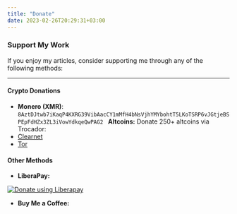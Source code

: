 ```yaml
---
title: "Donate"
date: 2023-02-26T20:29:31+03:00
---
```

### **Support My Work**
If you enjoy my articles, consider supporting me through any of the following methods:

---
#### **Crypto Donations**
- **Monero (XMR)**: ```8AztDJtwb7iKaqP4KXRG39VibAacCY1mMfH4bNsVjhYMYbohtT5LKoTSRP6vJGtjeBSPEpFdHZx3ZL3iVowYdkqeQwPAG2 ```
**Altcoins:** 
Donate 250+ altcoins via Trocador: 
- [Clearnet](https://trocador.app/en/anonpay/?ticker_to=xmr&network_to=Mainnet&name=4rkal&donation=True&buttonbgcolor=FF0000&address=82V3G48DKzy7u2kg89J3SgSmy36S9vdUcTHrQuN3YRkcEGYSW5VWYPTK4KrSDBdvLH5Ctyt9uG8GwKaYe5tcNm7uTG7c4A7) 
- [Tor](http://trocadorfyhlu27aefre5u7zri66gudtzdyelymftvr4yjwcxhfaqsid.onion/en/anonpay/?ticker_to=xmr&network_to=Mainnet&name=4rkal&donation=True&buttonbgcolor=FF0000&address=82V3G48DKzy7u2kg89J3SgSmy36S9vdUcTHrQuN3YRkcEGYSW5VWYPTK4KrSDBdvLH5Ctyt9uG8GwKaYe5tcNm7uTG7c4A7)
#### **Other Methods**
- **LiberaPay:**
<script src="https://liberapay.com/4rkal/widgets/button.js"></script> <noscript><a href="https://liberapay.com/4rkal/donate"><img alt="Donate using Liberapay" src="https://liberapay.com/assets/widgets/donate.svg"></a></noscript>

- **Buy Me a Coffee:**
<script type="text/javascript" src="https://cdnjs.buymeacoffee.com/1.0.0/button.prod.min.js" data-name="bmc-button" data-slug="support4rkal" data-color="#BD5FFF" data-emoji="" data-font="Cookie" data-text="Buy me a coffee" data-outline-color="#000000" data-font-color="#ffffff" data-coffee-color="#FFDD00"></script>